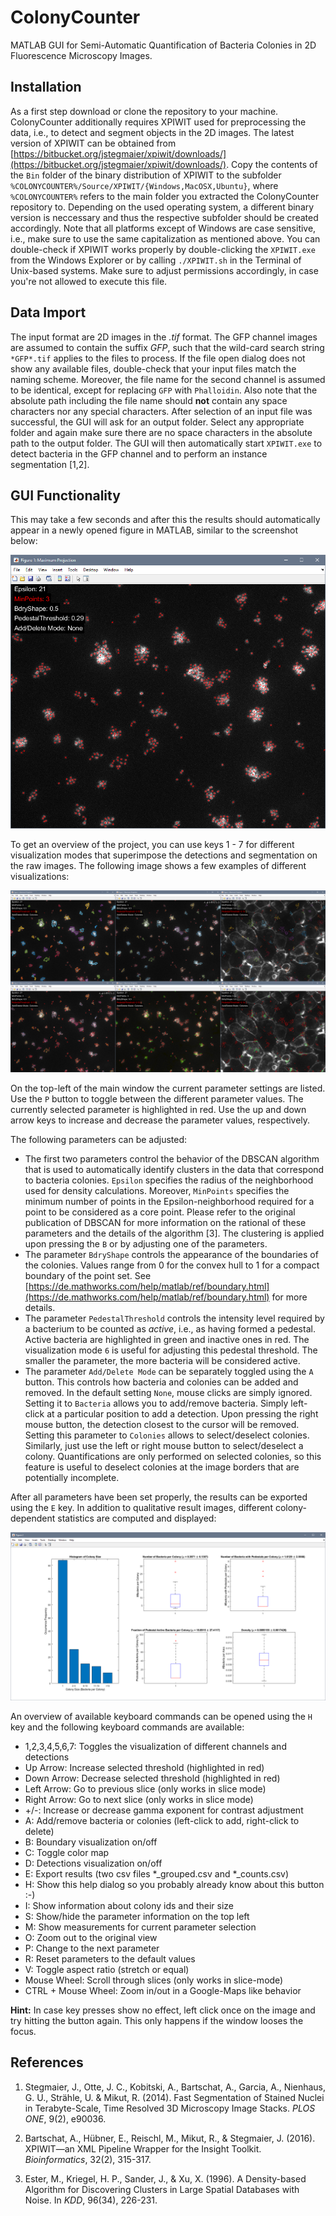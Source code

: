 # ColonyCounter
MATLAB GUI for Semi-Automatic Quantification of Bacteria Colonies in 2D Fluorescence Microscopy Images.

## Installation
As a first step download or clone the repository to your machine. ColonyCounter additionally requires XPIWIT used for preprocessing the data, i.e., to detect and segment objects in the 2D images. The latest version of XPIWIT can be obtained from [https://bitbucket.org/jstegmaier/xpiwit/downloads/](https://bitbucket.org/jstegmaier/xpiwit/downloads/). Copy the contents of the `Bin` folder of the binary distribution of XPIWIT to the subfolder `%COLONYCOUNTER%/Source/XPIWIT/{Windows,MacOSX,Ubuntu}`, where `%COLONYCOUNTER%` refers to the main folder you extracted the ColonyCounter repository to. Depending on the used operating system, a different binary version is neccessary and thus the respective subfolder should be created accordingly. Note that all platforms except of Windows are case sensitive, i.e., make sure to use the same capitalization as mentioned above. You can double-check if XPIWIT works properly by double-clicking the `XPIWIT.exe` from the Windows Explorer or by calling `./XPIWIT.sh` in the Terminal of Unix-based systems. Make sure to adjust permissions accordingly, in case you're not allowed to execute this file.
 
## Data Import
The input format are 2D images in the *.tif* format. The GFP channel images are assumed to contain the suffix *GFP*, such  that the wild-card search string `*GFP*.tif` applies to the files to process. If the file open dialog does not show any available files, double-check that your input files match the naming scheme. Moreover, the file name for the second channel is assumed to be identical, except for replacing `GFP` with `Phalloidin`. Also note that the absolute path including the file name should **not** contain any space characters nor any special characters. After selection of an input file was successful, the GUI will ask for an output folder. Select any appropriate folder and again make sure there are no space characters in the absolute path to the output folder. The GUI will then automatically start `XPIWIT.exe` to detect bacteria in the GFP channel and to perform an instance segmentation [1,2]. 


## GUI Functionality
This may take a few seconds and after this the results should automatically appear in a newly opened figure in MATLAB, similar to the screenshot below:

 ![Overview of the GUI after detection](Data/Screenshots/GUIOverview.PNG)

To get an overview of the project, you can use keys 1 - 7 for different visualization modes that superimpose the detections and segmentation on the raw images. The following image shows a few examples of different visualizations:

![Overview of the visualization modes](Data/Screenshots/VisualizationModes.PNG)

On the top-left of the main window the current parameter settings are listed. Use the `P` button to toggle between the different parameter values. The currently selected parameter is highlighted in red. Use the up and down arrow keys to increase and decrease the parameter values, respectively.

The following parameters can be adjusted:
- The first two parameters control the behavior of the DBSCAN algorithm that is used to automatically identify clusters in the data that correspond to bacteria colonies. `Epsilon` specifies the radius of the neighborhood used for density calculations. Moreover, `MinPoints` specifies the minimum number of points in the Epsilon-neighborhood required for a point to be considered as a core point. Please refer to the original publication of DBSCAN for more information on the rational of these parameters and the details of the algorithm [3]. The clustering is applied upon pressing the `B` or by adjusting one of the parameters. 
- The parameter `BdryShape` controls the appearance of the boundaries of the colonies. Values range from 0 for the convex hull to 1 for a compact boundary of the point set. See [https://de.mathworks.com/help/matlab/ref/boundary.html](https://de.mathworks.com/help/matlab/ref/boundary.html) for more details.
- The parameter `PedestalThreshold` controls the intensity level required by a bacterium to be counted as *active*, i.e., as having formed a pedestal. Active bacteria are highlighted in green and inactive ones in red. The visualization mode `6` is useful for adjusting this pedestal threshold. The smaller the parameter, the more bacteria will be considered active.
- The parameter `Add/Delete Mode` can be separately toggled using the `A` button. This controls how bacteria and colonies can be added and removed. In the default setting `None`, mouse clicks are simply ignored. Setting it to `Bacteria` allows you to add/remove bacteria. Simply left-click at a particular position to add a detection. Upon pressing the right mouse button, the detection closest to the cursor will be removed. Setting this parameter to `Colonies` allows to select/deselect colonies. Similarly, just use the left or right mouse button to select/deselect a colony. Quantifications are only performed on selected colonies, so this feature is useful to deselect colonies at the image borders that are potentially incomplete.

After all parameters have been set properly, the results can be exported using the `E` key. In addition to qualitative result images, different colony-dependent statistics are computed and displayed:

![Overview of the visualization modes](Data/Screenshots/Quantifications.PNG)

An overview of available keyboard commands can be opened using the `H` key and the following keyboard commands are available:

* 1,2,3,4,5,6,7: Toggles the visualization of different channels and detections
* Up Arrow: Increase selected threshold (highlighted in red)
* Down Arrow: Decrease selected threshold (highlighted in red)
* Left Arrow: Go to previous slice (only works in slice mode)
* Right Arrow: Go to next slice (only works in slice mode)
* +/-: Increase or decrease gamma exponent for contrast adjustment
* A: Add/remove bacteria or colonies (left-click to add, right-click to delete)
* B: Boundary visualization on/off
* C: Toggle color map
* D: Detections visualization on/off
* E: Export results (two csv files *_grouped.csv and *_counts.csv)
* H: Show this help dialog so you probably already know about this button :-)
* I: Show information about colony ids and their size 
* S: Show/hide the parameter information on the top left
* M: Show measurements for current parameter selection
* O: Zoom out to the original view
* P: Change to the next parameter
* R: Reset parameters to the default values
* V: Toggle aspect ratio (stretch or equal)
* Mouse Wheel: Scroll through slices (only works in slice-mode)
* CTRL + Mouse Wheel: Zoom in/out in a Google-Maps like behavior

**Hint:** In case key presses show no effect, left click once on the image and try hitting the button again. This only happens if the window looses the focus.

## References

1. Stegmaier, J., Otte, J. C., Kobitski, A., Bartschat, A., Garcia, A., Nienhaus, G. U., Strähle, U. & Mikut, R. (2014). Fast Segmentation of Stained Nuclei in Terabyte-Scale, Time Resolved 3D Microscopy Image Stacks. *PLOS ONE*, 9(2), e90036.

2. Bartschat, A., Hübner, E., Reischl, M., Mikut, R., & Stegmaier, J. (2016). XPIWIT—an XML Pipeline Wrapper for the Insight Toolkit. *Bioinformatics*, 32(2), 315-317.

3. Ester, M., Kriegel, H. P., Sander, J., & Xu, X. (1996). A Density-based Algorithm for Discovering Clusters in Large Spatial Databases with Noise. In *KDD*, 96(34), 226-231.

